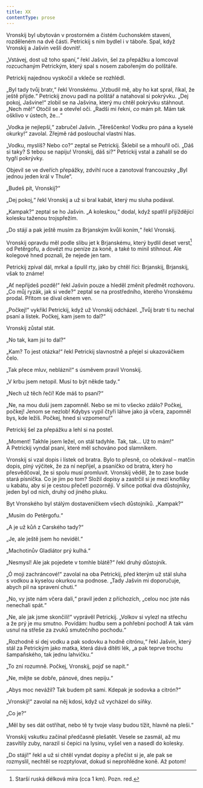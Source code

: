 ```yaml
---
title: XX
contentType: prose
---
```


<section>

Vronskij byl ubytován v prostorném a čistém čuchonském stavení, rozděleném na dvě části. Petrickij s ním bydlel i v táboře. Spal, když Vronskij a Jašvin vešli dovnitř.

„Vstávej, dost už toho spaní,“ řekl Jašvin, šel za přepážku a lomcoval rozcuchaným Petrickým, který spal s nosem zabořeným do polštáře.

Petrickij najednou vyskočil a vkleče se rozhlédl.

„Byl tady tvůj bratr,“ řekl Vronskému. „Vzbudil mě, aby ho kat spral, říkal, že ještě přijde.“ Petrickij znovu padl na polštář a natahoval si pokrývku. „Dej pokoj, Jašvine!“ zlobil se na Jašvina, který mu chtěl pokrývku stáhnout. „Nech mě!“ Otočil se a otevřel oči. „Radši mi řekni, _co_ mám pít. Mám tak ošklivo v ústech, že…“

„Vodka je nejlepší,“ zabručel Jašvin. „Těreščenko! Vodku pro pána a kyselé okurky!“ zavolal. Zřejmě rád poslouchal vlastní hlas.

„Vodku, myslíš? Nebo co?“ zeptal se Petrickij. Šklebil se a mhouřil oči. „Dáš si taky? S tebou se napiju! Vronskij, dáš si?“ Petrickij vstal a zahalil se do tygří pokrývky.

Objevil se ve dveřích přepážky, zdvihl ruce a zanotoval francouzsky „Byl jednou jeden král v Thule“.

„Budeš pít, Vronskij?“

„Dej pokoj,“ řekl Vronskij a už si bral kabát, který mu sluha podával.

„Kampak?“ zeptal se ho Jašvin. „A koleskou,“ dodal, když spatřil přijíždějící kolesku taženou trojspřežím.

„Do stájí a pak ještě musím za Brjanským kvůli koním,“ řekl Vronskij.

Vronskij opravdu měl podle slibu jet k Brjanskému, který bydlil deset verst[^26] od Petěrgofu, a dovézt mu peníze za koně, a také to mínil stihnout. Ale kolegové hned poznali, že nejede jen tam.

Petrickij zpíval dál, mrkal a špulil rty, jako by chtěl říci: Brjanskij, Brjanskij, však to známe!

„Ať nepřijdeš pozdě!“ řekl Jašvin pouze a hleděl změnit předmět rozhovoru. „Co můj ryzák, jak si vede?“ zeptal se na prostředního, kterého Vronskému prodal. Přitom se díval oknem ven.

„Počkej!“ vykřikl Petrickij, když už Vronskij odcházel. „Tvůj bratr ti tu nechal psaní a lístek. Počkej, kam jsem to dal?“

Vronskij zůstal stát.

„No tak, kam jsi to dal?“

„Kam? To jest otázka!“ řekl Petrickij slavnostně a přejel si ukazováčkem čelo.

„Tak přece mluv, neblázni!“ s úsměvem pravil Vronskij.

„V krbu jsem netopil. Musí to být někde tady.“

„Nech už těch řečí! Kde máš to psaní?“

„Ne, na mou duši jsem zapomněl. Nebo se mi to všecko zdálo? Počkej, počkej! Jenom se nezlob! Kdybys vypil čtyři láhve jako já včera, zapomněl bys, kde ležíš. Počkej, hned si vzpomenu!“

Petrickij šel za přepážku a lehl si na postel.

„Moment! Takhle jsem ležel, on stál tadyhle. Tak, tak… Už to mám!“ A Petrickij vyndal psaní, které měl schováno pod slamníkem.

Vronskij si vzal dopis i lístek od bratra. Bylo to přesně, co očekával – matčin dopis, plný výčitek, že za ní nepřijel, a psaníčko od bratra, který ho přesvědčoval, že si spolu musí promluvit. Vronskij věděl, že to zase bude stará písnička. Co je jim po tom? Složil dopisy a zastrčil si je mezi knoflíky u kabátu, aby si je cestou přečetl pozorněji. V síňce potkal dva důstojníky, jeden byl od nich, druhý od jiného pluku.

Byt Vronského byl stálým dostaveníčkem všech důstojníků. „Kampak?“

„Musím do Petěrgofu.“

„A je už kůň z Carského tady?“

„Je, ale ještě jsem ho neviděl.“

„Machotinův Gladiátor prý kulhá.“

„Nesmysl! Ale jak pojedete v tomhle blátě?“ řekl druhý důstojník.

„Ó moji zachráncové!“ zavolal na oba Petrickij, před kterým už stál sluha s vodkou a kyselou okurkou na podnose. „Tady Jašvin mi doporučuje, abych pil na spravení chuti.“

„No, vy jste nám včera dali,“ pravil jeden z příchozích, „celou noc jste nás nenechali spát.“

„Ne, ale jak jsme skončili!“ vyprávěl Petrickij. „Volkov si vylezl na střechu a že prý je mu smutno. Povídám: hudbu sem a pohřební pochod! A tak vám usnul na střeše za zvuků smutečního pochodu.“

„Rozhodně si dej vodku a pak sodovku a hodně citrónu,“ řekl Jašvin, který stál za Petrickým jako matka, která dává dítěti lék, „a pak teprve trochu šampaňského, tak jednu lahvičku.“

„To zní rozumně. Počkej, Vronskij, pojď se napít.“

„Ne, mějte se dobře, pánové, dnes nepiju.“

„Abys moc nevážil? Tak budem pít sami. Kdepak je sodovka a citrón?“

„Vronskij!“ zavolal na něj kdosi, když už vycházel do síňky.

„Co je?“

„Měl by ses dát ostříhat, nebo tě ty tvoje vlasy budou tížit, hlavně na pleši.“

Vronskij vskutku začínal předčasně plešatět. Vesele se zasmál, až mu zasvítily zuby, narazil si čepici na lysinu, vyšel ven a nasedl do kolesky.

„Do stájí!“ řekl a už si chtěl vyndat dopisy a přečíst si je, ale pak se rozmyslil, nechtěl se rozptylovat, dokud si neprohlédne koně. Až potom!

</section>

<section>

[^26]: Starší ruská délková míra (cca 1 km). Pozn. red.

</section>
